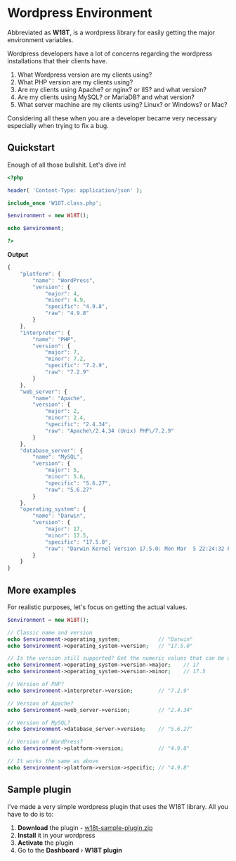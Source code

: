 # Wordpress Environment

Abbreviated as **W18T**, is a wordpress library for easily getting the major environment variables.

Wordpress developers have a lot of concerns regarding the wordpress installations that their clients have.
1. What Wordpress version are my clients using?
2. What PHP version are my clients using?
3. Are my clients using Apache? or nginx? or IIS? and what version?
4. Are my clients using MySQL? or MariaDB? and what version?
5. What server machine are my clients using? Linux? or Windows? or Mac?

Considering all these when you are a developer became very necessary especially when trying to fix a bug.

## Quickstart

Enough of all those bullshit. Let's dive in!

```php
<?php

header( 'Content-Type: application/json' );

include_once 'W18T.class.php';

$environment = new W18T();

echo $environment;

?>
```

**Output**
```javascript
{
    "platform": {
        "name": "WordPress",
        "version": {
            "major": 4,
            "minor": 4.9,
            "specific": "4.9.8",
            "raw": "4.9.8"
        }
    },
    "interpreter": {
        "name": "PHP",
        "version": {
            "major": 7,
            "minor": 7.2,
            "specific": "7.2.9",
            "raw": "7.2.9"
        }
    },
    "web_server": {
        "name": "Apache",
        "version": {
            "major": 2,
            "minor": 2.4,
            "specific": "2.4.34",
            "raw": "Apache\/2.4.34 (Unix) PHP\/7.2.9"
        }
    },
    "database_server": {
        "name": "MySQL",
        "version": {
            "major": 5,
            "minor": 5.6,
            "specific": "5.6.27",
            "raw": "5.6.27"
        }
    },
    "operating_system": {
        "name": "Darwin",
        "version": {
            "major": 17,
            "minor": 17.5,
            "specific": "17.5.0",
            "raw": "Darwin Kernel Version 17.5.0: Mon Mar  5 22:24:32 PST 2018; root:xnu-4570.51.1~1\/RELEASE_X86_64"
        }
    }
}
```

## More examples

For realistic purposes, let's focus on getting the actual values.

```php
$environment = new W18T();

// Classic name and version
echo $environment->operating_system;            // "Darwin"
echo $environment->operating_system->version;   // "17.5.0"

// Is the version still supported? Get the numeric values that can be used for comparison
echo $environment->operating_system->version->major;    // 17
echo $environment->operating_system->version->minor;    // 17.5

// Version of PHP?
echo $environment->interpreter->version;        // "7.2.9"

// Version of Apache?
echo $environment->web_server->version;         // "2.4.34"

// Version of MySQL?
echo $environment->database_server->version;    // "5.6.27"

// Version of WordPress?
echo $environment->platform->version;           // "4.9.8"

// It works the same as above
echo $environment->platform->version->specific; // "4.9.8"
```

## Sample plugin

I've made a very simple wordpress plugin that uses the W18T library. All you have to do is to:
1. **Download** the plugin - [w18t-sample-plugin.zip](https://github.com/abelcallejo/w18t-sample-plugin/archive/master.zip)
2. **Install** it in your wordpress
3. **Activate** the plugin
4. Go to the **Dashboard** &rsaquo; **W18T plugin**